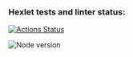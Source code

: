 ### Hexlet tests and linter status:
[![Actions Status](https://github.com/Timo4ey/fullstack-javascript-project-44/workflows/hexlet-check/badge.svg)](https://github.com/Timo4ey/fullstack-javascript-project-44/actions)

![Node version](https://img.shields.io/badge/nodejs-v20.3.1_-yellow) 